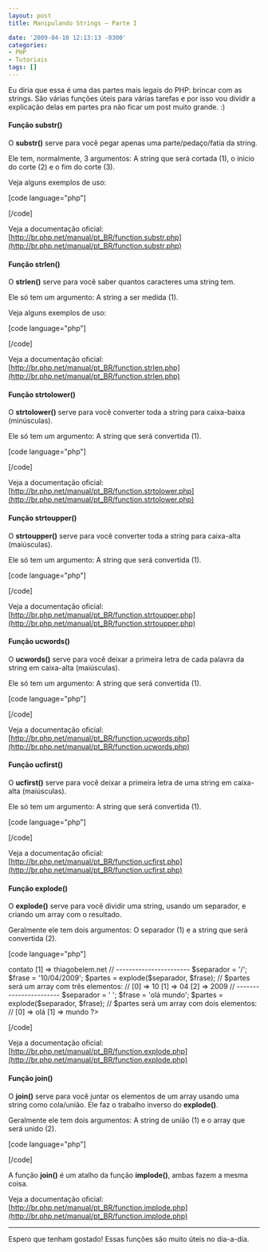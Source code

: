 ```yaml
---
layout: post
title: Manipulando Strings – Parte I

date: '2009-04-10 12:13:13 -0300'
categories:
- PHP
- Tutoriais
tags: []
---
```

Eu diria que essa é uma das partes mais legais do PHP: brincar com as strings. São várias funções úteis para várias tarefas e por isso vou dividir a explicação delas em partes pra não ficar um post muito grande. :)

<h4>Função substr()</h4>
O <strong>substr()</strong> serve para você pegar apenas uma parte/pedaço/fatia da string.

Ele tem, normalmente, 3 argumentos: A string que será cortada (1), o início do corte (2) e o fim do corte (3).

Veja alguns exemplos de uso:


[code language="php"]
<?php

$frase = 'O rato roeu a roupa do Rei de Roma';

echo substr($frase, 0, 5); // 5 primeiros caracteres a partir do 0° caractere
// Retorno: O rato

echo substr($frase, 3, 16); // 16 primeiros caracteres a partir do 3° caractere
// Retorno: ato roeu a roupa

echo substr($frase, 0, -1); // Todos os caracteres, até o penúltimo, a partir do 0° caractere
// Retorno: O rato roeu a roupa do Rei de Rom

?>
[/code]

Veja a documentação oficial:
[http://br.php.net/manual/pt_BR/function.substr.php](http://br.php.net/manual/pt_BR/function.substr.php)

<h4>Função strlen()</h4>
O <strong>strlen()</strong> serve para você saber quantos caracteres uma string tem.

Ele só tem um argumento: A string a ser medida (1).

Veja alguns exemplos de uso:


[code language="php"]
<?php

$frase = 'O rato roeu a roupa do Rei de Roma';

echo strlen($frase);
// Retorno: 34

$frase = 'Thiago Belem';

echo strlen($frase);
// Retorno: 12

?>
[/code]

Veja a documentação oficial:
[http://br.php.net/manual/pt_BR/function.strlen.php](http://br.php.net/manual/pt_BR/function.strlen.php)

<h4>Função strtolower()</h4>
O <strong>strtolower()</strong> serve para você converter toda a string para caixa-baixa (minúsculas).

Ele só tem um argumento: A string que será convertida (1).


[code language="php"]
<?php

$frase = 'O RATo rOeu a rOuPa Do Rei de Roma';

echo strtolower($frase);
// Retorno: o rato roeu a roupa do rei de roma

?>
[/code]

Veja a documentação oficial:
[http://br.php.net/manual/pt_BR/function.strtolower.php](http://br.php.net/manual/pt_BR/function.strtolower.php)

<h4>Função strtoupper()</h4>
O <strong>strtoupper()</strong> serve para você converter toda a string para caixa-alta (maiúsculas).

Ele só tem um argumento: A string que será convertida (1).


[code language="php"]
<?php

$frase = 'O RATo rOeu a rOuPa Do Rei de Roma';

echo strtolower($frase);
// Retorno: O RATO ROEU A ROUPA DO REI DE ROMA

?>
[/code]

Veja a documentação oficial:
[http://br.php.net/manual/pt_BR/function.strtoupper.php](http://br.php.net/manual/pt_BR/function.strtoupper.php)

<h4>Função ucwords()</h4>
O <strong>ucwords()</strong> serve para você deixar a primeira letra de cada palavra da string em caixa-alta (maiúsculas).

Ele só tem um argumento: A string que será convertida (1).


[code language="php"]
<?php

$frase = 'jOsé da sILva fErReirA';

echo strtolower($frase);
// Retorno: JOsé Da SILva FErReirA

?>
[/code]

Veja a documentação oficial:
[http://br.php.net/manual/pt_BR/function.ucwords.php](http://br.php.net/manual/pt_BR/function.ucwords.php)

<h4>Função ucfirst()</h4>
O <strong>ucfirst()</strong> serve para você deixar a primeira letra de uma string em caixa-alta (maiúsculas).

Ele só tem um argumento: A string que será convertida (1).


[code language="php"]
<?php

$frase = 'jOsé da sILva fErReirA';

echo strtolower($frase);
// Retorno: JOsé da sILva fErReirA

?>
[/code]

Veja a documentação oficial:
[http://br.php.net/manual/pt_BR/function.ucfirst.php](http://br.php.net/manual/pt_BR/function.ucfirst.php)

<h4>Função explode()</h4>
O <strong>explode()</strong> serve para você dividir uma string, usando um separador, e criando um array com o resultado.

Geralmente ele tem dois argumentos: O separador (1) e a string que será convertida (2).


[code language="php"]
<?php

$separador = '@';

$frase = 'contato@thiagobelem.net';

$partes = explode($separador, $frase);
// $partes será um array com dois elementos:
// [0] => contato [1] => thiagobelem.net

// -----------------------

$separador = '/';

$frase = '10/04/2009';

$partes = explode($separador, $frase);
// $partes será um array com três elementos:
// [0] => 10 [1] => 04 [2] => 2009

// -----------------------

$separador = ' ';

$frase = 'olá mundo';

$partes = explode($separador, $frase);
// $partes será um array com dois elementos:
// [0] => olá [1] => mundo

?>
[/code]

Veja a documentação oficial:
[http://br.php.net/manual/pt_BR/function.explode.php](http://br.php.net/manual/pt_BR/function.explode.php)

<h4>Função join()</h4>
O <strong>join()</strong> serve para você juntar os elementos de um array usando uma string como cola/união. Ele faz o trabalho inverso do <strong>explode()</strong>.

Geralmente ele tem dois argumentos: A string de união (1) e o array que será unido (2).


[code language="php"]
<?php

$uniao = '@';

$partes = array('contato', 'thiagobelem.net');

echo join($uniao, $partes);
// Resultado: contato@thiagobelem.net

// -----------------------

$uniao = 'x';

$partes = array('10', '04', '2009');

echo join($uniao, $partes);
// Resultado: 10x04x2009

// -----------------------

$uniao = ' #@ ';

$partes = array('olá', 'mundo');

echo join($uniao, $partes);
// Resultado: olá #@ mundo

?>
[/code]

A função <strong>join()</strong> é um atalho da função <strong>implode()</strong>, ambas fazem a mesma coisa.

Veja a documentação oficial:
[http://br.php.net/manual/pt_BR/function.implode.php](http://br.php.net/manual/pt_BR/function.implode.php)

---

Espero que tenham gostado! Essas funções são muito úteis no dia-a-dia.

